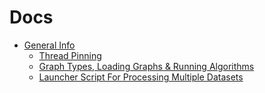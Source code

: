 #  Docs

- [General Info](0.0-general.md) 
  - [Thread Pinning](0.1-thread-pinning.md)
  - [Graph Types, Loading Graphs & Running Algorithms](0.2-loading.md)
  - [Launcher Script For Processing Multiple Datasets](0.3-launcher.md)
